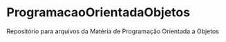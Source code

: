 # ProgramacaoOrientadaObjetos

Repositório para arquivos da Matéria de Programação Orientada a Objetos
